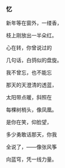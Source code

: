 ### 忆

新年等在窗外，一缕香，

枝上刚放出一半朵红。

心在转，你曾说过的

几句话，白鸽似的盘旋。

我不曾忘，也不能忘

那天的天澄清的透蓝，

太阳带点暖，斜照在

每棵树梢头，像凤凰。

是你在笑，仰脸望，

多少勇敢话那天，你我

全说了，——像张风筝

向蓝穹，凭一线力量。